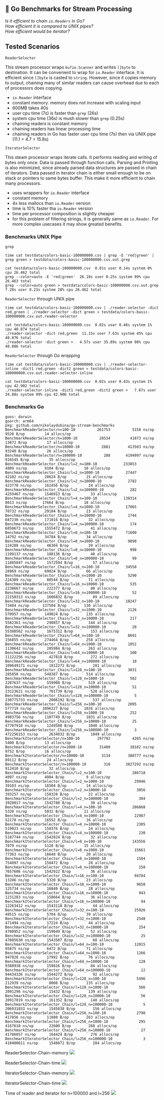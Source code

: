 ## 🌊 Go Benchmarks for Stream Processing

_Is it efficient to chain `io.Readers` in Go?_  
_How efficient it is compared to UNIX pipes?_  
_How efficient would be iterator?_  

## Tested Scenarios

`ReaderSelector`

This stream processor wraps `bufio.Scanner` and writes `[]byte` to destination. It can be convenient to wrap for `io.Reader` interface. It is efficient since `[]byte` is casted to `string`. However, since it copies memory to output, chaining many of similar readers can cause overhead due to each of processors does copying.

* `io.Reader` interface
* constant memory. memory does not increase with scaling input
* 600MB takes 40s
* user cpu time (7s) is faster than `grep` (26s)
* system cpu time (36s) is mush slower than `grep` (0.25s)
* chaining readers is constant memory
* chaining readers has linear processing time
* chaining readers in Go has faster user cpu time (7s) then via UNIX pipe (11.1 + 4.7 = 15.8s)

`IteratorSelector`

This steam processor wraps iterate calls. It performs reading and writing of bytes only once. Data is passed through function calls. Parsing and Printing is also minimized, since already parsed data structures are passed in chain of iterators. Data passed in iterator chain is either small enough to be on stack or pointers to same bytes buffer. This make it more efficient to chain many processors.

* uses wrappers for `io.Reader` interface
* constant memory
* 4x less mallocs than `io.Reader` version
* time is 10% faster tha `io.Reader` version
* time per processor composition is slightly cheaper
* for this problem of filtering strings, it is generally same as `io.Reader`. For more complex usecases it may show greated benefits.

### Benchmarks UNIX Pipe

`grep`

```
time cat testdata/colors-basic-100000000.csv | grep -E 'red|green' | grep green > testdata/colors-basic-100000000.csv.out.grep
```

```
cat testdata/colors-basic-100000000.csv  0.01s user 0.14s system 0% cpu 26.462 total
grep --color=auto -E 'red|green'  26.10s user 0.25s system 99% cpu 26.463 total
grep --color=auto green > testdata/colors-basic-100000000.csv.out.grep  7.28s user 0.23s system 28% cpu 26.462 total
```

`ReaderSelector` through UNIX pipe

```
time cat testdata/colors-basic-100000000.csv | ./reader-selector -dict red,green | ./reader-selector -dict green > testdata/colors-basic-100000000.csv.out.reader-selector
```

```
cat testdata/colors-basic-100000000.csv  0.02s user 0.46s system 1% cpu 40.874 total
./reader-selector -dict red,green  11.15s user 7.63s system 45% cpu 40.876 total
./reader-selector -dict green >   4.57s user 35.89s system 98% cpu 40.886 total
```

`ReaderSelector` through Go wrapping

```
time cat testdata/colors-basic-100000000.csv | ./reader-selector-inline -dict1 red,green -dict2 green > testdata/colors-basic-100000000.csv.out.reader-selector-inline
```

```
cat testdata/colors-basic-100000000.csv  0.02s user 0.43s system 1% cpu 42.902 total
./reader-selector-inline -dict1 red,green -dict2 green >   7.67s user 34.88s system 99% cpu 42.906 total
```

### Benchmarks Go

```
goos: darwin
goarch: arm64
pkg: github.com/nikolaydubina/go-stream-benchmarks
BenchmarkReaderSelector/n=100-10    	  261753	      5158 ns/op	    9520 B/op	      14 allocs/op
BenchmarkReaderSelector/n=1000-10   	   28534	     41873 ns/op	   13872 B/op	      17 allocs/op
BenchmarkReaderSelector/n=10000-10  	    2881	    413503 ns/op	   93240 B/op	      26 allocs/op
BenchmarkReaderSelector/n=100000-10 	     288	   4194997 ns/op	  916545 B/op	      35 allocs/op
BenchmarkReaderSelector_Chain/l=2_n=100-10         	  233853	      4809 ns/op	    9104 B/op	      10 allocs/op
BenchmarkReaderSelector_Chain/l=2_n=1000-10        	   27447	     42102 ns/op	   20624 B/op	      15 allocs/op
BenchmarkReaderSelector_Chain/l=2_n=10000-10       	    2782	    423778 ns/op	  162456 B/op	      24 allocs/op
BenchmarkReaderSelector_Chain/l=2_n=100000-10      	     282	   4259467 ns/op	 1546913 B/op	      33 allocs/op
BenchmarkReaderSelector_Chain/l=4_n=100-10         	  138314	      8013 ns/op	   17664 B/op	      18 allocs/op
BenchmarkReaderSelector_Chain/l=4_n=1000-10        	   17065	     70732 ns/op	   29184 B/op	      23 allocs/op
BenchmarkReaderSelector_Chain/l=4_n=10000-10       	    1744	    687230 ns/op	  171016 B/op	      32 allocs/op
BenchmarkReaderSelector_Chain/l=4_n=100000-10      	     174	   6858673 ns/op	 1555472 B/op	      41 allocs/op
BenchmarkReaderSelector_Chain/l=8_n=100-10         	   71600	     14792 ns/op	   34784 B/op	      34 allocs/op
BenchmarkReaderSelector_Chain/l=8_n=1000-10        	    9890	    124288 ns/op	   46304 B/op	      39 allocs/op
BenchmarkReaderSelector_Chain/l=8_n=10000-10       	     998	   1199137 ns/op	  188136 B/op	      48 allocs/op
BenchmarkReaderSelector_Chain/l=8_n=100000-10      	      99	  11885847 ns/op	 1572594 B/op	      57 allocs/op
BenchmarkReaderSelector_Chain/l=16_n=100-10        	   34550	     28969 ns/op	   69024 B/op	      66 allocs/op
BenchmarkReaderSelector_Chain/l=16_n=1000-10       	    5290	    224309 ns/op	   80544 B/op	      71 allocs/op
BenchmarkReaderSelector_Chain/l=16_n=10000-10      	     535	   2238667 ns/op	  222377 B/op	      80 allocs/op
BenchmarkReaderSelector_Chain/l=16_n=100000-10     	      52	  22158313 ns/op	 1606832 B/op	      89 allocs/op
BenchmarkReaderSelector_Chain/l=32_n=100-10        	   18247	     73484 ns/op	  137504 B/op	     130 allocs/op
BenchmarkReaderSelector_Chain/l=32_n=1000-10       	    2126	    570957 ns/op	  149024 B/op	     135 allocs/op
BenchmarkReaderSelector_Chain/l=32_n=10000-10      	     217	   5582361 ns/op	  290857 B/op	     144 allocs/op
BenchmarkReaderSelector_Chain/l=32_n=100000-10     	      20	  55388562 ns/op	 1675312 B/op	     153 allocs/op
BenchmarkReaderSelector_Chain/l=64_n=100-10        	    8691	    156855 ns/op	  274464 B/op	     258 allocs/op
BenchmarkReaderSelector_Chain/l=64_n=1000-10       	    1052	   1130642 ns/op	  285984 B/op	     263 allocs/op
BenchmarkReaderSelector_Chain/l=64_n=10000-10      	     100	  11122256 ns/op	  427818 B/op	     272 allocs/op
BenchmarkReaderSelector_Chain/l=64_n=100000-10     	      10	 109649171 ns/op	 1812272 B/op	     281 allocs/op
BenchmarkReaderSelector_Chain/l=128_n=100-10       	    3831	    285850 ns/op	  548387 B/op	     514 allocs/op
BenchmarkReaderSelector_Chain/l=128_n=1000-10      	     502	   2287637 ns/op	  559908 B/op	     519 allocs/op
BenchmarkReaderSelector_Chain/l=128_n=10000-10     	      51	  23123621 ns/op	  701739 B/op	     528 allocs/op
BenchmarkReaderSelector_Chain/l=128_n=100000-10    	       5	 230775733 ns/op	 2086192 B/op	     537 allocs/op
BenchmarkReaderSelector_Chain/l=256_n=100-10       	    2095	    577719 ns/op	 1096227 B/op	    1026 allocs/op
BenchmarkReaderSelector_Chain/l=256_n=1000-10      	     252	   4983756 ns/op	 1107749 B/op	    1031 allocs/op
BenchmarkReaderSelector_Chain/l=256_n=10000-10     	      25	  47707918 ns/op	 1249580 B/op	    1040 allocs/op
BenchmarkReaderSelector_Chain/l=256_n=100000-10    	       3	 472256153 ns/op	 2634032 B/op	    1049 allocs/op
BenchmarkIteratorSelector/n=100-10    	  297792	      4265 ns/op	    5400 B/op	      13 allocs/op
BenchmarkIteratorSelector/n=1000-10   	   31400	     38182 ns/op	    9752 B/op	      16 allocs/op
BenchmarkIteratorSelector/n=10000-10  	    3134	    380777 ns/op	   89112 B/op	      24 allocs/op
BenchmarkIteratorSelector/n=100000-10 	     310	   3827292 ns/op	  912410 B/op	      32 allocs/op
BenchmarkIteratorSelector_Chain/l=2_n=100-10         	  286718	      4097 ns/op	    4984 B/op	       9 allocs/op
BenchmarkIteratorSelector_Chain/l=2_n=1000-10        	   29946	     39103 ns/op	   16504 B/op	      14 allocs/op
BenchmarkIteratorSelector_Chain/l=2_n=10000-10       	    3056	    393257 ns/op	  158328 B/op	      22 allocs/op
BenchmarkIteratorSelector_Chain/l=2_n=100000-10      	     304	   3928017 ns/op	 1542780 B/op	      30 allocs/op
BenchmarkIteratorSelector_Chain/l=4_n=100-10         	  206868	      5320 ns/op	    5032 B/op	      11 allocs/op
BenchmarkIteratorSelector_Chain/l=4_n=1000-10        	   22987	     52178 ns/op	   16552 B/op	      16 allocs/op
BenchmarkIteratorSelector_Chain/l=4_n=10000-10       	    2305	    519023 ns/op	  158376 B/op	      24 allocs/op
BenchmarkIteratorSelector_Chain/l=4_n=100000-10      	     230	   5187744 ns/op	 1542824 B/op	      32 allocs/op
BenchmarkIteratorSelector_Chain/l=8_n=100-10         	  143556	      7879 ns/op	    5128 B/op	      15 allocs/op
BenchmarkIteratorSelector_Chain/l=8_n=1000-10        	   15661	     77363 ns/op	   16648 B/op	      20 allocs/op
BenchmarkIteratorSelector_Chain/l=8_n=10000-10       	    1584	    754097 ns/op	  158472 B/op	      28 allocs/op
BenchmarkIteratorSelector_Chain/l=8_n=100000-10      	     158	   7657606 ns/op	 1542922 B/op	      36 allocs/op
BenchmarkIteratorSelector_Chain/l=16_n=100-10        	   94784	     13286 ns/op	    5320 B/op	      23 allocs/op
BenchmarkIteratorSelector_Chain/l=16_n=1000-10       	    9658	    125734 ns/op	   16840 B/op	      28 allocs/op
BenchmarkIteratorSelector_Chain/l=16_n=10000-10      	     943	   1231283 ns/op	  158664 B/op	      36 allocs/op
BenchmarkIteratorSelector_Chain/l=16_n=100000-10     	      94	  12263412 ns/op	 1543118 B/op	      44 allocs/op
BenchmarkIteratorSelector_Chain/l=32_n=100-10        	   25926	     48515 ns/op	    5704 B/op	      39 allocs/op
BenchmarkIteratorSelector_Chain/l=32_n=1000-10       	    2548	    471494 ns/op	   17224 B/op	      44 allocs/op
BenchmarkIteratorSelector_Chain/l=32_n=10000-10      	     254	   4700952 ns/op	  159049 B/op	      52 allocs/op
BenchmarkIteratorSelector_Chain/l=32_n=100000-10     	      25	  47805630 ns/op	 1543507 B/op	      60 allocs/op
BenchmarkIteratorSelector_Chain/l=64_n=100-10        	   12015	     95875 ns/op	    6472 B/op	      71 allocs/op
BenchmarkIteratorSelector_Chain/l=64_n=1000-10       	    1266	    947828 ns/op	   17992 B/op	      76 allocs/op
BenchmarkIteratorSelector_Chain/l=64_n=10000-10      	     128	   9388938 ns/op	  159816 B/op	      84 allocs/op
BenchmarkIteratorSelector_Chain/l=64_n=100000-10     	      12	  94434326 ns/op	 1544272 B/op	      92 allocs/op
BenchmarkIteratorSelector_Chain/l=128_n=100-10       	    5496	    212939 ns/op	    8008 B/op	     135 allocs/op
BenchmarkIteratorSelector_Chain/l=128_n=1000-10      	     566	   2091296 ns/op	   15432 B/op	     139 allocs/op
BenchmarkIteratorSelector_Chain/l=128_n=10000-10     	      56	  20917019 ns/op	  161352 B/op	     148 allocs/op
BenchmarkIteratorSelector_Chain/l=128_n=100000-10    	       5	 206931033 ns/op	 1545838 B/op	     156 allocs/op
BenchmarkIteratorSelector_Chain/l=256_n=100-10       	    2790	    417856 ns/op	   11080 B/op	     263 allocs/op
BenchmarkIteratorSelector_Chain/l=256_n=1000-10      	     295	   4167610 ns/op	   22600 B/op	     268 allocs/op
BenchmarkIteratorSelector_Chain/l=256_n=10000-10     	      27	  41706057 ns/op	  164424 B/op	     276 allocs/op
BenchmarkIteratorSelector_Chain/l=256_n=100000-10    	       3	 410400611 ns/op	 1548872 B/op	     284 allocs/op
```

ReaderSelector-Chain-memory
![](./docs/ReaderSelector-Chain-memory.png)

ReaderSelector-Chain-time
![](./docs/ReaderSelector-Chain-time.png)

IteratorSelector-Chain-memory
![](./docs/IteratorSelector-Chain-memory.png)

IteratorSelector-Chain-time
![](./docs/IteratorSelector-Chain-time.png)

Time of reader and iterator for n=100000 and l=256
![](./docs/reader-vs-iterator-time.png)
